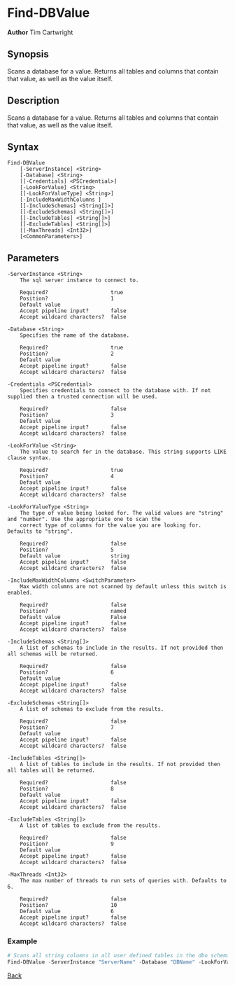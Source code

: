 # Find-DBValue
**Author** Tim Cartwright

## Synopsis
Scans a database for a value. Returns all tables and columns that contain that value, as well as the value itself.

## Description
Scans a database for a value. Returns all tables and columns that contain that value, as well as the value itself.

## Syntax
    Find-DBValue
        [-ServerInstance] <String> 
        [-Database] <String> 
        [[-Credentials] <PSCredential>] 
        [-LookForValue] <String> 
        [[-LookForValueType] <String>] 
        [-IncludeMaxWidthColumns ] 
        [[-IncludeSchemas] <String[]>] 
        [[-ExcludeSchemas] <String[]>] 
        [[-IncludeTables] <String[]>] 
        [[-ExcludeTables] <String[]>] 
        [[-MaxThreads] <Int32>] 
        [<CommonParameters>]

## Parameters
    -ServerInstance <String>
        The sql server instance to connect to.

        Required?                    true
        Position?                    1
        Default value                
        Accept pipeline input?       false
        Accept wildcard characters?  false

    -Database <String>
        Specifies the name of the database.

        Required?                    true
        Position?                    2
        Default value                
        Accept pipeline input?       false
        Accept wildcard characters?  false

    -Credentials <PSCredential>
        Specifies credentials to connect to the database with. If not supplied then a trusted connection will be used.

        Required?                    false
        Position?                    3
        Default value                
        Accept pipeline input?       false
        Accept wildcard characters?  false

    -LookForValue <String>
        The value to search for in the database. This string supports LIKE clause syntax.

        Required?                    true
        Position?                    4
        Default value                
        Accept pipeline input?       false
        Accept wildcard characters?  false

    -LookForValueType <String>
        The type of value being looked for. The valid values are "string" and "number". Use the appropriate one to scan the
        correct type of columns for the value you are looking for. Defaults to "string".

        Required?                    false
        Position?                    5
        Default value                string
        Accept pipeline input?       false
        Accept wildcard characters?  false

    -IncludeMaxWidthColumns <SwitchParameter>
        Max width columns are not scanned by default unless this switch is enabled.

        Required?                    false
        Position?                    named
        Default value                False
        Accept pipeline input?       false
        Accept wildcard characters?  false

    -IncludeSchemas <String[]>
        A list of schemas to include in the results. If not provided then all schemas will be returned.

        Required?                    false
        Position?                    6
        Default value                
        Accept pipeline input?       false
        Accept wildcard characters?  false

    -ExcludeSchemas <String[]>
        A list of schemas to exclude from the results.

        Required?                    false
        Position?                    7
        Default value                
        Accept pipeline input?       false
        Accept wildcard characters?  false

    -IncludeTables <String[]>
        A list of tables to include in the results. If not provided then all tables will be returned.

        Required?                    false
        Position?                    8
        Default value                
        Accept pipeline input?       false
        Accept wildcard characters?  false

    -ExcludeTables <String[]>
        A list of tables to exclude from the results.

        Required?                    false
        Position?                    9
        Default value                
        Accept pipeline input?       false
        Accept wildcard characters?  false

    -MaxThreads <Int32>
        The max number of threads to run sets of queries with. Defaults to 6.

        Required?                    false
        Position?                    10
        Default value                6
        Accept pipeline input?       false
        Accept wildcard characters?  false

### Example 

```powershell
# Scans all string columns in all user defined tables in the dbo schema for the value "%tim%"
Find-DBValue -ServerInstance "ServerName" -Database "DBName" -LookForValue "%tim%" -IncludeSchemas @("dbo") | Format-Table
```

[Back](/README.md)
